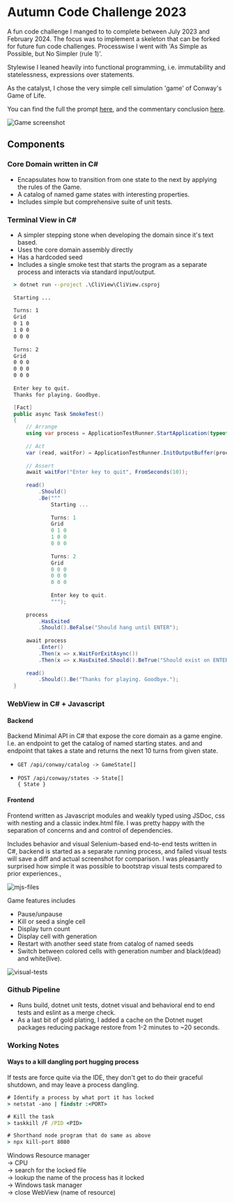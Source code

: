﻿# Autumn Code Challenge 2023

A fun code challenge I manged to to complete between July 2023 and February 2024. 
The focus was to implement a skeleton that can be forked for future fun code challenges.
Processwise I went with 'As Simple as Possible, but No Simpler (rule 1)'.

Stylewise I leaned heavily into functional programming, i.e. immutability and statelessness,
expressions over statements.

As the catalyst, I chose the very simple cell simulation 'game' of Conway's Game of Life.

You can find the full the prompt [here](https://tugend.github.io/challenges/2023/07/28/autumn-code-challenge-prompt.html),
and the commentary conclusion [here](https://tugend.github.io/challenges/2024/02/01/autumn-code-challenge-conclusion.html).

![Game screenshot](./.readme/game-screenshot-beacon.png)

## Components

### Core Domain written in C#
  - Encapsulates how to transition from one state to the next by applying the rules of the Game.
  - A catalog of named game states with interesting properties.
  - Includes simple but comprehensive suite of unit tests.
  
### Terminal View in C#
  - A simpler stepping stone when developing the domain since it's text based.
  - Uses the core domain assembly directly 
  - Has a hardcoded seed
  - Includes a single smoke test that starts the program as a separate process and interacts via standard input/output. 

  ```cmd
    > dotnet run --project .\CliView\CliView.csproj
    
    Starting ...
    
    Turns: 1
    Grid
    0 1 0
    1 0 0
    0 0 0
    
    Turns: 2
    Grid
    0 0 0
    0 0 0
    0 0 0
    
    Enter key to quit.
    Thanks for playing. Goodbye.
  ```

  ```csharp
    [Fact]
    public async Task SmokeTest()
    {
        // Arrange
        using var process = ApplicationTestRunner.StartApplication(typeof(Program));
        
        // Act
        var (read, waitFor) = ApplicationTestRunner.InitOutputBuffer(process);
        
        // Assert
        await waitFor("Enter key to quit", FromSeconds(10));
        
        read()
            .Should()
            .Be("""
                Starting ...
    
                Turns: 1
                Grid
                0 1 0
                1 0 0
                0 0 0
    
                Turns: 2
                Grid
                0 0 0
                0 0 0
                0 0 0
    
                Enter key to quit.
                """);
        
        process
            .HasExited
            .Should().BeFalse("Should hang until ENTER");
    
        await process
            .Enter()
            .Then(x => x.WaitForExitAsync())
            .Then(x => x.HasExited.Should().BeTrue("Should exist on ENTER"));
            
        read()
            .Should().Be("Thanks for playing. Goodbye.");
    }
  ```

### WebView in C# + Javascript

#### Backend
Backend Minimal API in C# that expose the core domain as a game engine.
I.e. an endpoint to get the catalog of named starting states.
and and endpoint that takes a state and returns the next 10 turns from given state.
- ```
  GET /api/conway/catalog -> GameState[]
  ```
- ```
  POST /api/conway/states -> State[] 
  { State }
  ```

#### Frontend      
Frontend written as Javascript modules and weakly typed using JSDoc, css with nesting and a classic index.html file.
I was pretty happy with the separation of concerns and and control of dependencies.

Includes behavior and visual Selenium-based end-to-end tests written in C#,
backend is started as a separate running process,
and failed visual tests will save a diff and actual screenshot for comparison.
I was pleasantly surprised how simple it was possible to bootstrap visual tests compared to prior experiences.,

![mjs-files](./.readme/wwwroot-files.png)

Game features includes
  - Pause/unpause
  - Kill or seed a single cell
  - Display turn count
  - Display cell with generation 
  - Restart with another seed state from catalog of named seeds
  - Switch between colored cells with generation number and black(dead) and white(live).

![visual-tests](./.readme/visual-tests.png)
        
### Github Pipeline

- Runs build, dotnet unit tests, dotnet visual and behavioral end to end tests and eslint as a merge check.
- As a last bit of gold plating, I added a cache on the Dotnet nuget packages reducing package restore from 1-2 minutes to ~20 seconds.

### Working Notes

#### Ways to a kill dangling port hugging process

If tests are force quite via the IDE, they don't get to do their graceful shutdown,
and may leave a process dangling.

```cmd
# Identify a process by what port it has locked
> netstat -ano | findstr :<PORT>

# Kill the task
> taskkill /F /PID <PID>

# Shorthand node program that do same as above
> npx kill-port 8080
```

Windows Resource manager  
-> CPU  
-> search for the locked file   
-> lookup the name of the process has it locked  
-> Windows task manager   
-> close WebView (name of resource)